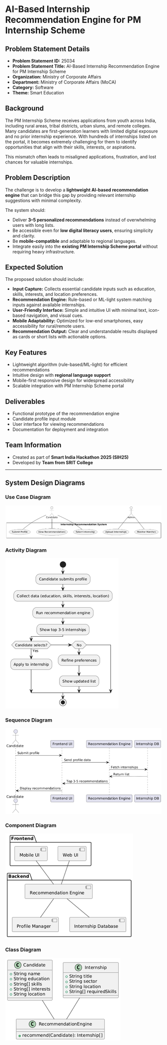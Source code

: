 # AI-Based Internship Recommendation Engine for PM Internship Scheme

## Problem Statement Details
- **Problem Statement ID:** 25034  
- **Problem Statement Title:** AI-Based Internship Recommendation Engine for PM Internship Scheme  
- **Organization:** Ministry of Corporate Affairs  
- **Department:** Ministry of Corporate Affairs (MoCA)  
- **Category:** Software  
- **Theme:** Smart Education  

## Background
The PM Internship Scheme receives applications from youth across India, including rural areas, tribal districts, urban slums, and remote colleges. Many candidates are first-generation learners with limited digital exposure and no prior internship experience. With hundreds of internships listed on the portal, it becomes extremely challenging for them to identify opportunities that align with their skills, interests, or aspirations.

This mismatch often leads to misaligned applications, frustration, and lost chances for valuable internships.

## Problem Description
The challenge is to develop a **lightweight AI-based recommendation engine** that can bridge this gap by providing relevant internship suggestions with minimal complexity.

The system should:  
- Deliver **3–5 personalized recommendations** instead of overwhelming users with long lists.  
- Be accessible even for **low digital literacy users**, ensuring simplicity and clarity.  
- Be **mobile-compatible** and adaptable to regional languages.  
- Integrate easily into the **existing PM Internship Scheme portal** without requiring heavy infrastructure.  

## Expected Solution
The proposed solution should include:
- **Input Capture:** Collects essential candidate inputs such as education, skills, interests, and location preferences.  
- **Recommendation Engine:** Rule-based or ML-light system matching inputs against available internships.  
- **User-Friendly Interface:** Simple and intuitive UI with minimal text, icon-based navigation, and visual cues.  
- **Mobile Adaptability:** Optimized for low-end smartphones, easy accessibility for rural/remote users.  
- **Recommendation Output:** Clear and understandable results displayed as cards or short lists with actionable options.  

## Key Features
- Lightweight algorithm (rule-based/ML-light) for efficient recommendations  
- Intuitive design with **regional language support**  
- Mobile-first responsive design for widespread accessibility  
- Scalable integration with PM Internship Scheme portal  

## Deliverables
- Functional prototype of the recommendation engine  
- Candidate profile input module  
- User interface for viewing recommendations  
- Documentation for deployment and integration  

## Team Information
- Created as part of **Smart India Hackathon 2025 (SIH25)**  
- Developed by **Team from SRIT College**

---

## System Design Diagrams

### Use Case Diagram
![Use Case Diagram](./Use%20Case%20Diagram.png)

### Activity Diagram
![Activity Diagram](./Activity%20Diagram.png)

### Sequence Diagram
![Sequence Diagram](./Sequence%20Diagram.png)

### Component Diagram
![Component Diagram](./Component%20Diagram.png)

### Class Diagram
![Class Diagram](./Class%20Diagram.png)
